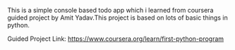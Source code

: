 This is a simple console based todo app which i learned from coursera guided project by Amit Yadav.This project is based on lots of basic things in python.

 Guided Project Link: https://www.coursera.org/learn/first-python-program
